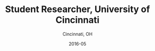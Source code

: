 ---
title: Student Researcher, University of Cincinnati
subtitle: Cincinnati, OH
description: MIND Lab
date: 2016-05
dateformat: Year
---